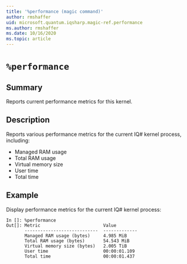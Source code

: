 ```yaml
---
title: '%performance (magic command)'
author: rmshaffer
uid: microsoft.quantum.iqsharp.magic-ref.performance
ms.author: rmshaffer
ms.date: 10/16/2020
ms.topic: article
---
```


<!--
    NB: This file has been automatically generated from Microsoft.Quantum.IQSharp.Kernel.dll,
        please do not manually edit it.

    [DEBUG] JSON source:
        {"Name": "%performance", "Documentation": {"Summary": "Reports current performance metrics for this kernel.", "Full": null, "Description": "\r\nReports various performance metrics for the current IQ# kernel process, including:\r\n\r\n- Managed RAM usage\r\n- Total RAM usage\r\n- Virtual memory size\r\n- User time\r\n- Total time\r\n                ", "Remarks": null, "Examples": ["\r\nDisplay performance metrics for the current IQ# kernel process:\r\n```\r\nIn []: %performance\r\nOut[]: Metric                        Value\r\n       ----------------------------  -------------\r\n       Managed RAM usage (bytes)     4.985 MiB\r\n       Total RAM usage (bytes)       54.543 MiB\r\n       Virtual memory size (bytes)   2.005 TiB\r\n       User time                     00:00:01.109\r\n       Total time                    00:00:01.437\r\n```\r\n                    "], "SeeAlso": null}, "AssemblyName": "Microsoft.Quantum.IQSharp.Kernel"}
-->

# `%performance`

## Summary

Reports current performance metrics for this kernel.

## Description

Reports various performance metrics for the current IQ# kernel process, including:

- Managed RAM usage
- Total RAM usage
- Virtual memory size
- User time
- Total time

## Example

Display performance metrics for the current IQ# kernel process:
```
In []: %performance
Out[]: Metric                        Value
       ----------------------------  -------------
       Managed RAM usage (bytes)     4.985 MiB
       Total RAM usage (bytes)       54.543 MiB
       Virtual memory size (bytes)   2.005 TiB
       User time                     00:00:01.109
       Total time                    00:00:01.437
```
